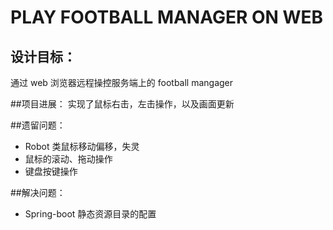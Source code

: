 # PLAY FOOTBALL MANAGER ON WEB

## 设计目标：
通过 web 浏览器远程操控服务端上的 football mangager

##项目进展：
实现了鼠标右击，左击操作，以及画面更新

##遗留问题：
* Robot 类鼠标移动偏移，失灵
* 鼠标的滚动、拖动操作
* 键盘按键操作

##解决问题：
* Spring-boot 静态资源目录的配置

